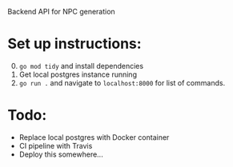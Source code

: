 Backend API for NPC generation

# Set up instructions:

0. `go mod tidy` and install dependencies
1. Get local postgres instance running
1. `go run .` and navigate to `localhost:8000` for list of commands.

# Todo:

- Replace local postgres with Docker container
- CI pipeline with Travis
- Deploy this somewhere...